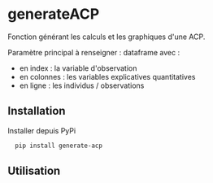 # generateACP

Fonction générant les calculs et les graphiques d'une ACP.

Paramètre principal à renseigner : dataframe avec :

* en index : la variable d'observation
* en colonnes : les variables explicatives quantitatives
* en ligne : les individus / observations

## Installation

Installer depuis PyPi

```bash
  pip install generate-acp
```

## Utilisation
